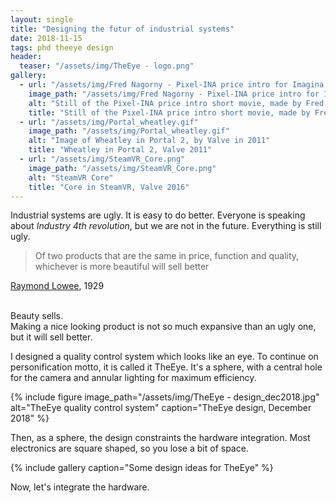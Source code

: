 ```yaml
---
layout: single
title: "Designing the futur of industrial systems"
date: 2018-11-15
tags: phd theeye design
header:
  teaser: "/assets/img/TheEye - logo.png"
gallery:
  - url: "/assets/img/Fred Nagorny - Pixel-INA price intro for Imagina 1992, 1991.png"
    image_path: "/assets/img/Fred Nagorny - Pixel-INA price intro for Imagina 1992, 1991.png"
    alt: "Still of the Pixel-INA price intro short movie, made by Fred Nagorny in 1991 for Imagina 1992"
    title: "Still of the Pixel-INA price intro short movie, made by Fred Nagorny in 1991 for Imagina 1992"
  - url: "/assets/img/Portal_wheatley.gif"
    image_path: "/assets/img/Portal_wheatley.gif"
    alt: "Image of Wheatley in Portal 2, by Valve in 2011"
    title: "Wheatley in Portal 2, Valve 2011"
  - url: "/assets/img/SteamVR_Core.png"
    image_path: "/assets/img/SteamVR_Core.png"
    alt: "SteamVR Core"
    title: "Core in SteamVR, Valve 2016"
---
```


Industrial systems are ugly.
It is easy to do better.
Everyone is speaking about _Industry 4th revolution_, but we are not in the future.
Everything is still ugly.

> Of two products that are the same in price, function and quality, whichever is more beautiful will sell better

<figcaption><a href="https://en.wikipedia.org/wiki/Raymond_Loewy">Raymond Lowee</a>, 1929</figcaption>

<br/>

Beauty sells.  
Making a nice looking product is not so much expansive than an ugly one, but it will sell better.

I designed a quality control system which looks like an eye.
To continue on personification motto, it is called it TheEye.
It's a sphere, with a central hole for the camera and annular lighting for maximum efficiency.

{% include figure image_path="/assets/img/TheEye - design_dec2018.jpg" alt="TheEye quality control system" caption="TheEye design, December 2018" %}

Then, as a sphere, the design constraints the hardware integration.
Most electronics are square shaped, so you lose a bit of space.

{% include gallery caption="Some design ideas for TheEye" %}

Now, let's integrate the hardware.
